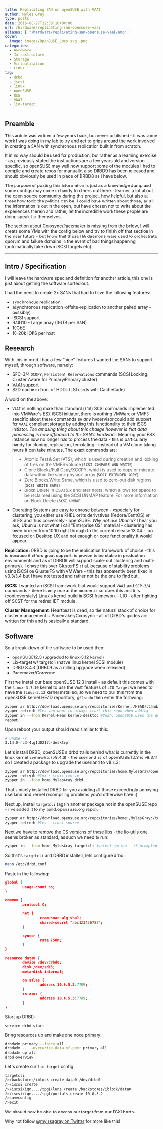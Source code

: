 ```yaml
---
title: Replicating SAN on openSUSE with VAAI
author: Myles Gray
type: posts
date: 2016-08-27T12:59:18+00:00
url: /hardware/replicating-san-opensuse-vaai
aliases: [ "/hardware/replicating-san-opensuse-vaai/amp" ]
cover:
  image: images/OpenSUSE_Logo.svg_.png
categories:
  - Hardware
  - Infrastructure
  - Storage
  - Virtualisation
  - Linux
tag:
  - drbd
  - iscsi
  - linux
  - openSUSE
  - OSS
  - VAAI
  - lio-target
---
```


## Preamble

This article was written a few years back, but never published - it was some work I was doing in my lab to try and get to grips around the work involved in creating a SAN with synchronous replication built in from scratch.

It in no way should be used for production, but rather as a learning exercise - as previously stated the instructions are a few years old and version specific, so openSUSE may well now support some of the modules I had to compile and create repos for manually, also DRBD9 has been released and should obviously be used in place of DRBD8 as I have below.

The purpose of posting this information is just as a knowledge dump and some configs may come in handy to others out there. I learned a lot about the open source community during this project, how helpful, but also at times how toxic the politics can be. I could have written about those, as all the information is out in the open, but have chosen not to write about the experiences therein and rather, let the incredible work these people are doing speak for themselves.

The section about Corosync/Pacemaker is missing from the below, I will create some VMs with the config below and try to finish off that section in the near future - but know that these HA daemons were used to orchestrate quorum and failure domains in the event of bad things happening (automatically take down iSCSI targets etc).

* * *

## Intro / Specification

I will leave the hardware spec and definition for another article, this one is just about getting the software sorted out.

I had the need to create 2x SANs that had to have the following features:

* synchronous replication
* asynchronous replication (offsite-replication to another paired array - possibly)
* iSCSI support
* RAID10 - Large array (36TB per SAN)
* 10GbE
* 10-20k IOPS per host

## Research

With this in mind I had a few "nice" features I wanted the SANs to support myself, through software, namely:

* SPC-3/4 `XCOPY`, `Persistent Reservations` commands (SCSI Locking, Cluster Aware for Primary/Primary cluster)
* [VAAI support][1]
* SSD cache in front of HDDs (LSI cards with CacheCade)

A word on the above:

* `VAAI` is nothing more than standard (`t10`) SCSI commands implemented into VMWare's ESX iSCSI initiator, there is nothing VMWare or VMFS specific about these commands so _any_ hypervisor could add support for `VAAI` compliant storage by adding this functionality to their iSCSI initiator. _The amazing thing about this change however is that data processing is now offloaded to the SAN's hardware_. Meaning your ESX instance now no longer has to process the data - this is particularly handy for cloning, replication, templating - instead of a VM clone taking hours it can take minutes. The exact commands are:

> * Atomic Test & Set (ATS), which is used during creation and locking of files on the VMFS volume (**`SCSI COMPARE AND WRITE`**)
> * Clone Blocks/Full Copy/XCOPY, which is used to copy or migrate data within the same physical array (**`SCSI EXTENDED COPY`**)
> * Zero Blocks/Write Same, which is used to zero-out disk regions (**`SCSI WRITE SAME`**)
> * Block Delete in ESXi 5.x and later hosts, which allows for space to be reclaimed using the SCSI UNMAP feature. For more information on Block Delete (**`SCSI UNMAP`**)

* Operating Systems are easy to choose between - especially for clustering, you either use RHEL or its derivatives (Fedora/CentOS) or SLES and thus conversely - openSUSE. _Why not use Ubuntu?_ I hear you ask, Ubuntu is not what I call "Enterprise OS" material - clustering has been broken from 10.10 right through to the current release 13.04 - too focused on Desktop UX and not enough on core functionality it would appear.

**Replication:** DRBD is going to be the replication framework of choice - this is because it offers great support, is proven to be stable in production environments and as of DRBD9 will support scale-out clustering and multi-primary). I chose this over GlusterFS et al. because of stability problems using iSCSI on GlusterFS with VMWare - this has apparently been fixed in v3.3/3.4 but I have not tested and rather not be the one to find out.

**iSCSI:** I wanted an iSCSI framework that would support `VAAI` and `SCP-3/4` commands - there is only _one_ at the moment that does this and it is (controversially) Linux's kernel build in SCSI framework - LIO - after fighting off SCST for the retired IET module.

**Cluster Management:** Heartbeat is dead, so the natural stack of choice for cluster management is Pacemaker/Corosync - all of DRBD's guides are written for this and is basically a standard.

## Software

So a break-down of the software to be used then:

* openSUSE12.3 (upgraded to linux-3.12 kernel)
* Lio-target w/ targetcli (native linux kernel SCSI module)
* DRBD 8.4.3 (DRBD9 as a rolling upgrade when released)
* Pacemaker/Corosync

First we install our base openSUSE 12.3 install - as default this comes with the `linux-3.7.10` kernel to use the `VAAI` features of `LIO Target` we need to have the `linux-3.12` kernel installed, so we need to pull this from the openSUSE kernel HEAD repository, get `sudo` then enter the following:

```sh
zypper ar http://download.opensuse.org/repositories/Kernel:/HEAD/standard/ Kernel-Head
zypper refresh #Yes you want to always trust this repo when adding
zypper in --from Kernel-Head kernel-desktop #Yeah, openSUSE uses the desktop kernel
reboot
```

Upon reboot your output should read similar to this:

```sh
# uname -r
3.14.0-rc3-4.g1d0217b-desktop
```

Let's install DRBD, openSUSE's drbd trails behind what is currently in the linux kernel somewhat (v8.4.3) - the userland as of openSUSE 12.3 is v8.3.11 so I created a package to upgrade the userland to v8.4.3:

```sh
zypper ar http://download.opensuse.org/repositories/home:MylesGray/openSUSE_12.3/home:MylesGray.repo
zypper refresh #Yes - trust source
zypper in --from home_MylesGray drbd
```

That's nicely installed DRBD for you avoiding all those exceedingly annoying userland and kernel recompiling problems you'd otherwise have :)

Next up, install `targetcli` (again another package not in the openSUSE repo - i've added it to my build.opensuse.org repo):

```sh
zypper ar http://download.opensuse.org/repositories/home:/MylesGray:/targetcli/openSUSE_12.3/home:MylesGray:targetcli.repo
zypper refresh #Yes - trust source
```

Next we have to remove the OS versions of these libs - the lio-utils one seems broken as standard, as such we need to run:

```sh
zypper in --from home_MylesGray targetcli #select option 1 if prompted - Solution 1: deinstallation of patterns-openSUSE-minimal_base-conflicts
```

So that's `targetcli` and DRBD installed, lets configure drbd:

```sh
nano /etc/drbd.conf
```

Paste in the following:

```json
global {
        usage-count no;
}

common {
        protocol C;

        net {
                cram-hmac-alg sha1;
                shared-secret "abc123456789";
        }

        syncer {
                rate 750M;
        }
}

resource data0 {
        device /dev/drbd0;
        disk /dev/sda5;
        meta-disk internal;

        on atlas {
                address 10.0.5.2:7789;
        }
        on zeus {
                address 10.0.5.3:7789;
        }
}
```

Start up DRBD:

```sh
service drbd start
```

Bring resources up and make one node primary:

```sh
drbdadm primary --force all
drbdadm -- --overwrite-data-of-peer primary all
drbdadm up all
drbd-overview
```

Let's create our `lio-target` config:

```sh
targetcli
/>/backstores/iblock create data0 /dev/drbd0
/>/iscsi create
/>/iscsi/iqn..../tpg1/luns create /backstores/iblock/data0
/>/iscsi/iqn..../tpg1/portals create 10.0.5.2
/>saveconfig
/>exit
```

We should now be able to access our target from our ESXi hosts.

Why not follow [@mylesagray on Twitter][2] for more like this!

 [1]: http://kb.vmware.com/selfservice/microsites/search.do?language=en_US&cmd=displayKC&externalId=1021976
 [2]: https://twitter.com/mylesagray
